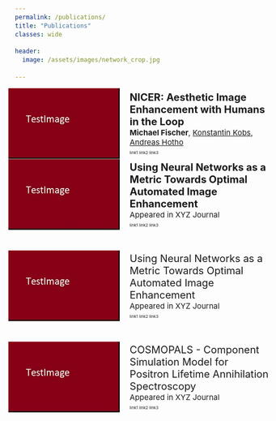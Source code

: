 ```yaml
---
permalink: /publications/
title: "Publications"
classes: wide

header:
  image: /assets/images/network_crop.jpg

---
```


[comment]: <> (recommended format for thumbnails: 220 x 140 )
[comment]: <> (https://mmistakes.github.io/minimal-mistakes/docs/utility-classes/)
[comment]: <> (https://techforluddites.com/replacing-list-bullets-with-images-using-css/)

<ul>
   <li style="display: flex; justify-content: left; align-items: center; margin: 0 0 0 -37px;">
      <img src='/assets/images/thumb.jpg' style=""/>
      <p style="margin: 0 0 0 20px;"> <span style="font-size: 20px;"><b>NICER: Aesthetic Image Enhancement with Humans in the Loop</b></span> <br> 
                                      <span style="font-size: 15px;"><b>Michael Fischer</b>, <a href="https://www.informatik.uni-wuerzburg.de/datascience/staff/kobs">Konstantin Kobs</a>, <a href="https://www.informatik.uni-wuerzburg.de/datascience/staff/hotho">Andreas Hotho</a> </span> <br> 
                                      <span style="font-size: 8px;">link1 link2 link3 </span> </p>
   </li>
   <li style="display: flex; justify-content: left; align-items: center; margin: 0 0 0 -37px;">
       <img src='/assets/images/thumb.jpg' style=""/>
       <p style="margin: 0 0 0 20px;"> <span style="font-size: 20px;"><b>Using Neural Networks as a Metric Towards Optimal Automated Image Enhancement</b></span> <br> 
                                      <span style="font-size: 15px;">Appeared in XYZ Journal</span> <br> 
                                      <span style="font-size: 8px;">link1 link2 link3 </span> </p>
   </li>
</ul>

<ul>
   <li style="display: flex; justify-content: left; align-items: center; margin: 40px 0 0 -37px;">
      <img src='/assets/images/thumb.jpg' style=""/>
      <p style="margin: 0 0 0 20px;"> <span style="font-size: 20px;">Using Neural Networks as a Metric Towards Optimal Automated Image Enhancement</span> <br> 
                                      <span style="font-size: 15px;">Appeared in XYZ Journal</span> <br> 
                                      <span style="font-size: 8px;">link1 link2 link3 </span> </p>
   </li>
</ul>

<ul>
   <li style="display: flex; justify-content: left; align-items: center; margin: 40px 0 0 -37px;">
      <img src='/assets/images/thumb.jpg' style=""/>
      <p style="margin: 0 0 0 20px;"> <span style="font-size: 20px;">COSMOPALS - Component Simulation Model for Positron Lifetime Annihilation Spectroscopy</span> <br> 
                                      <span style="font-size: 15px;">Appeared in XYZ Journal</span> <br> 
                                      <span style="font-size: 8px;">link1 link2 link3 </span> </p>
   </li>
</ul>


[comment]: <> (TODO: nicer, nicer slides, master thesis, bachelor thesis, all with thumbnails, link to git, download)


[comment]: <> (output: )

[comment]: <> (  html_document:)

[comment]: <> (     css: /assets/css/bulletpts.css)

[comment]: <> (     self_contained: no)
